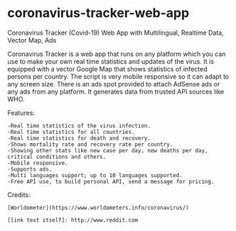 # coronavirus-tracker-web-app
Coronavirus Tracker (Covid-19) Web App with Multilingual, Realtime Data, Vector Map, Ads 


Coronavirus Tracker is a web app that runs on any platform which you can use to make your own real time statistics and updates of the virus. It is equipped with a vector Google Map that shows statistics of infected persons per country. The script is very mobile responsive so it can adapt to any screen size. There is an ads spot provided to attach AdSense ads or any ads from any platform. It generates data from trusted API sources like WHO.

Features:

    -Real time statistics of the virus infection.
    -Real time statistics for all countries.
    -Real time statistics for death and recovery.
    -Shows mortality rate and recovery rate per country.
    -Showing other stats like new case per day, new deaths per day, critical conditions and others.
    -Mobile responsive.
    -Supports ads.
    -Multi languages support; up to 10 languages supported.
    -Free API use, to build personal API, send a message for pricing.



Credits:

    [Worldometer](https://www.worldometers.info/coronavirus/)
   
    [link text itself]: http://www.reddit.com
  


